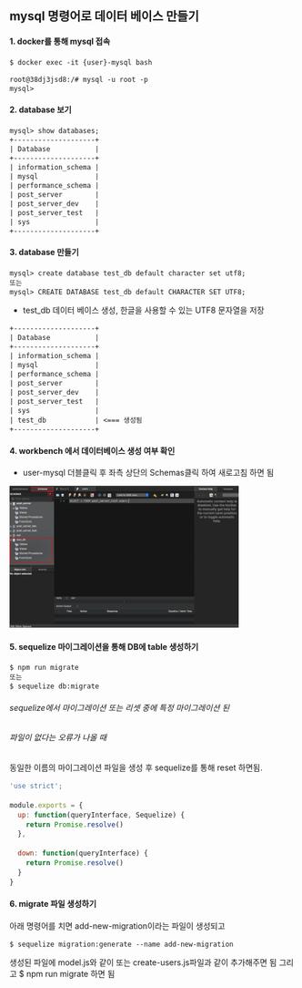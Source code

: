 ## mysql 명령어로 데이터 베이스 만들기

#### 1. docker를 통해 mysql 접속
```
$ docker exec -it {user}-mysql bash
```
```
root@38dj3jsd8:/# mysql -u root -p
mysql>
```

#### 2. database 보기
```
mysql> show databases;
+--------------------+
| Database           |
+--------------------+
| information_schema |
| mysql              |
| performance_schema |
| post_server        |
| post_server_dev    |
| post_server_test   |
| sys                |
+--------------------+
```

#### 3. database 만들기
```
mysql> create database test_db default character set utf8;
또는
mysql> CREATE DATABASE test_db default CHARACTER SET UTF8;
```
- test_db 데이터 베이스 생성, 한글을 사용할 수 있는 UTF8 문자열을 저장
```
+--------------------+
| Database           |
+--------------------+
| information_schema |
| mysql              |
| performance_schema |
| post_server        |
| post_server_dev    |
| post_server_test   |
| sys                |
| test_db            | <=== 생성됨
+--------------------+
```

#### 4. workbench 에서 데이터베이스 생성 여부 확인
- user-mysql 더블클릭 후 좌측 상단의 Schemas클릭 하여 새로고침 하면 됨
<img src="./images/../workbench-mysql1.png" width="80%" height="80%" />

#### 5. sequelize 마이그레이션을 통해 DB에 table 생성하기
```
$ npm run migrate
또는
$ sequelize db:migrate
```

###### sequelize에서 마이그레이션 또는 리셋 중에 특정 마이그레이션 된
###### 파일이 없다는 오류가 나올 때
동일한 이름의 마이그레이션 파일을 생성 후 sequelize를 통해 reset 하면됨.
```js
'use strict';

module.exports = {
  up: function(queryInterface, Sequelize) {
    return Promise.resolve()
  },

  down: function(queryInterface) {
    return Promise.resolve()
  }
}
```

#### 6. migrate 파일 생성하기
아래 명령어를 치면 add-new-migration이라는 파일이 생성되고
```
$ sequelize migration:generate --name add-new-migration
```
생성된 파일에 model.js와 같이 또는 create-users.js파일과 같이 추가해주면 됨
그리고 $ npm run migrate 하면 됨